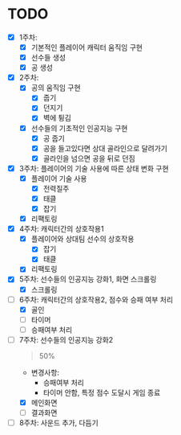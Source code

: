 # TODO
- [x] 1주차: 
  + [x] 기본적인 플레이어 캐릭터 움직임 구현
  + [x] 선수들 생성
  + [x] 공 생성
- [x] 2주차:
  + [x] 공의 움직임 구현
    + [x] 줍기
    + [x] 던지기
    + [x] 벽에 튕김
  + [x] 선수들의 기초적인 인공지능 구현
    + [x] 공 줍기
    + [x] 공을 들고있다면 상대 골라인으로 달려가기
    + [x] 골라인을 넘으면 공을 뒤로 던짐
- [x] 3주차: 플레이어의 기술 사용에 따른 상태 변화 구현
  + [x] 플레이어 기술 사용
    + [x] 전력질주
    + [x] 태클
    + [x] 잡기
  + [x] 리팩토링
- [x] 4주차: 캐릭터간의 상호작용1
  + [x] 플레이어와 상대팀 선수의 상호작용
    + [x] 잡기
    + [x] 태클
  + [x] 리팩토링
- [x] 5주차: 선수들의 인공지능 강화1, 화면 스크롤링
  + [x] 스크롤링
- [ ] 6주차: 캐릭터간의 상호작용2, 점수와 승패 여부 처리
  + [x] 골인
  + [ ] 타이머
  + [ ] 승패여부 처리
- [ ] 7주차: 선수들의 인공지능 강화2
  > 50%
  + 변경사항:
    * 승패여부 처리
    * 타이머 안함, 특정 점수 도달시 게임 종료
  + [x] 메인화면
  + [ ] 결과화면
- [ ] 8주차: 사운드 추가, 다듬기
